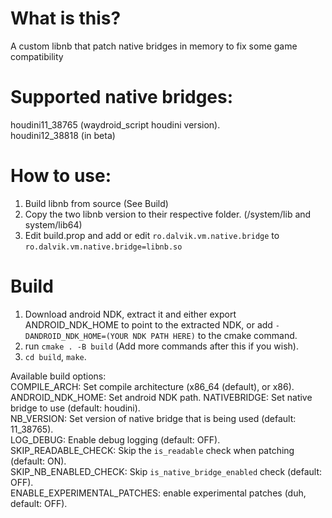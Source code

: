 # What is this?
A custom libnb that patch native bridges in memory to fix some game compatibility

# Supported native bridges:
houdini11_38765 (waydroid_script houdini version).\
houdini12_38818 (in beta)

# How to use:
1. Build libnb from source (See Build)
2. Copy the two libnb version to their respective folder. (/system/lib and system/lib64)
3. Edit build.prop and add or edit ``ro.dalvik.vm.native.bridge`` to ``ro.dalvik.vm.native.bridge=libnb.so``

# Build
1. Download android NDK, extract it and either export ANDROID_NDK_HOME to point to the extracted NDK, or add ``-DANDROID_NDK_HOME=(YOUR NDK PATH HERE)`` to the cmake command.
2. run ``cmake . -B build`` (Add more commands after this if you wish).
3. ``cd build``, ``make``.

Available build options:\
COMPILE_ARCH: Set compile architecture (x86_64 (default), or x86).\
ANDROID_NDK_HOME: Set android NDK path.
NATIVEBRIDGE: Set native bridge to use (default: houdini).\
NB_VERSION: Set version of native bridge that is being used (default: 11_38765).\
LOG_DEBUG: Enable debug logging (default: OFF).\
SKIP_READABLE_CHECK: Skip the ``is_readable`` check when patching (default: ON).\
SKIP_NB_ENABLED_CHECK: Skip ``is_native_bridge_enabled`` check (default: OFF). \
ENABLE_EXPERIMENTAL_PATCHES: enable experimental patches (duh, default: OFF).



